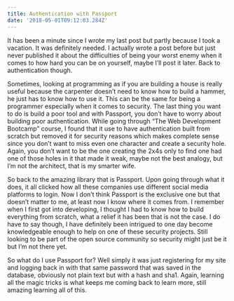 ```yaml
---
title: Authentication with Passport
date: '2018-05-01T09:12:03.284Z'
---
```


It has been a minute since I wrote my last post but partly because I took a vacation. It was definitely needed. I actually wrote a post before but just never published it about the difficulties of being your worst enemy when it comes to how hard you can be on yourself, maybe I’ll post it later. Back to authentication though.

Sometimes, looking at programming as if you are building a house is really useful because the carpenter doesn’t need to know how to build a hammer, he just has to know how to use it. This can be the same for being a programmer especially when it comes to security. The last thing you want to do is build a poor tool and with Passport, you don’t have to worry about building poor authentication. While going through “The Web Development Bootcamp” course, I found that it use to have authentication built from scratch but removed it for security reasons which makes complete sense since you don’t want to miss even one character and create a security hole. Again, you don’t want to be the one creating the 2x4s only to find one had one of those holes in it that made it weak, maybe not the best analogy, but I’m not the architect, that is my smarter wife.

So back to the amazing library that is Passport. Upon going through what it does, it all clicked how all these companies use different social media platforms to login. Now I don’t think Passport is the exclusive one but that doesn’t matter to me, at least now I know where it comes from. I remember when I first got into developing, I thought I had to know how to build everything from scratch, what a relief it has been that is not the case. I do have to say though, I have definitely been intrigued to one day become knowledgeable enough to help on one of these security projects. Still looking to be part of the open source community so security might just be it but I’m not there yet.

So what do I use Passport for? Well simply it was just registering for my site and logging back in with that same password that was saved in the database, obviously not plain text but with a hash and sha1. Again, learning all the magic tricks is what keeps me coming back to learn more, still amazing learning all of this.
